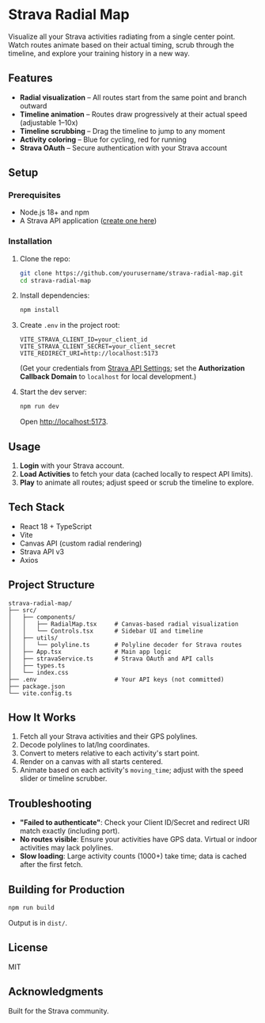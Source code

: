 # Strava Radial Map

Visualize all your Strava activities radiating from a single center point. Watch routes animate based on their actual timing, scrub through the timeline, and explore your training history in a new way.

## Features

- **Radial visualization** – All routes start from the same point and branch outward
- **Timeline animation** – Routes draw progressively at their actual speed (adjustable 1–10x)
- **Timeline scrubbing** – Drag the timeline to jump to any moment
- **Activity coloring** – Blue for cycling, red for running
- **Strava OAuth** – Secure authentication with your Strava account

## Setup

### Prerequisites

- Node.js 18+ and npm
- A Strava API application ([create one here](https://www.strava.com/settings/api))

### Installation

1. Clone the repo:
   ```bash
   git clone https://github.com/yourusername/strava-radial-map.git
   cd strava-radial-map
   ```

2. Install dependencies:
   ```bash
   npm install
   ```

3. Create `.env` in the project root:
   ```env
   VITE_STRAVA_CLIENT_ID=your_client_id
   VITE_STRAVA_CLIENT_SECRET=your_client_secret
   VITE_REDIRECT_URI=http://localhost:5173
   ```
   (Get your credentials from [Strava API Settings](https://www.strava.com/settings/api); set the **Authorization Callback Domain** to `localhost` for local development.)

4. Start the dev server:
   ```bash
   npm run dev
   ```
   Open [http://localhost:5173](http://localhost:5173).

## Usage

1. **Login** with your Strava account.
2. **Load Activities** to fetch your data (cached locally to respect API limits).
3. **Play** to animate all routes; adjust speed or scrub the timeline to explore.

## Tech Stack

- React 18 + TypeScript
- Vite
- Canvas API (custom radial rendering)
- Strava API v3
- Axios

## Project Structure

```
strava-radial-map/
├── src/
│   ├── components/
│   │   ├── RadialMap.tsx     # Canvas-based radial visualization
│   │   └── Controls.tsx      # Sidebar UI and timeline
│   ├── utils/
│   │   └── polyline.ts       # Polyline decoder for Strava routes
│   ├── App.tsx               # Main app logic
│   ├── stravaService.ts      # Strava OAuth and API calls
│   ├── types.ts
│   └── index.css
├── .env                      # Your API keys (not committed)
├── package.json
└── vite.config.ts
```

## How It Works

1. Fetch all your Strava activities and their GPS polylines.
2. Decode polylines to lat/lng coordinates.
3. Convert to meters relative to each activity's start point.
4. Render on a canvas with all starts centered.
5. Animate based on each activity's `moving_time`; adjust with the speed slider or timeline scrubber.

## Troubleshooting

- **"Failed to authenticate"**: Check your Client ID/Secret and redirect URI match exactly (including port).
- **No routes visible**: Ensure your activities have GPS data. Virtual or indoor activities may lack polylines.
- **Slow loading**: Large activity counts (1000+) take time; data is cached after the first fetch.

## Building for Production

```bash
npm run build
```
Output is in `dist/`.

## License

MIT

## Acknowledgments

Built for the Strava community.

